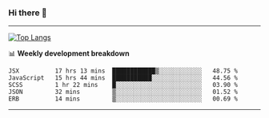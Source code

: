 ### Hi there 👋

-------
[![Top Langs](https://github-readme-stats.vercel.app/api/top-langs/?username=ashish-r)](https://github.com/anuraghazra/github-readme-stats)

📊 **Weekly development breakdown**
<!--START_SECTION:waka-->
```text
JSX          17 hrs 13 mins  ████████████▒░░░░░░░░░░░░   48.75 % 
JavaScript   15 hrs 44 mins  ███████████░░░░░░░░░░░░░░   44.56 % 
SCSS         1 hr 22 mins    █░░░░░░░░░░░░░░░░░░░░░░░░   03.90 % 
JSON         32 mins         ▒░░░░░░░░░░░░░░░░░░░░░░░░   01.52 % 
ERB          14 mins         ▒░░░░░░░░░░░░░░░░░░░░░░░░   00.69 % 
```
<!--END_SECTION:waka-->
-------

<!--
**ashish-r/ashish-r** is a ✨ _special_ ✨ repository because its `README.md` (this file) appears on your GitHub profile.

Here are some ideas to get you started:

- 🔭 I’m currently working on ...
- 🌱 I’m currently learning ...
- 👯 I’m looking to collaborate on ...
- 🤔 I’m looking for help with ...
- 💬 Ask me about ...
- 📫 How to reach me: ...
- 😄 Pronouns: ...
- ⚡ Fun fact: ...
-->
